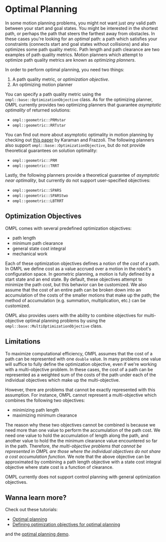# Optimal Planning

In some motion planning problems, you might not want just _any_ valid path between your start and goal states. You might be interested in the shortest path, or perhaps the path that steers the farthest away from obstacles. In these cases you're looking for an _optimal_ path: a path which satisfies your constraints (connects start and goal states without collisions) and also optimizes some path quality metric. Path length and path clearance are two examples of path quality metrics. Motion planners which attempt to optimize path quality metrics are known as _optimizing planners_.

In order to perform optimal planning, you need two things:

1. A path quality metric, or _optimization objective_.
2. An optimizing motion planner

You can specify a path quality metric using the `ompl::base::OptimizationObjective` class. As for the optimizing planner, OMPL currently provides two optimizing planners that guarantee _asymptotic optimality_ of returned solutions:

- `ompl::geometric::PRMstar`
- `ompl::geometric::RRTstar`

You can find out more about asymptotic optimality in motion planning by checking out [this paper](http://sertac.scripts.mit.edu/web/wp-content/papercite-data/pdf/karaman.frazzoli-ijrr11.pdf) by Karaman and Frazzoli. The following planners also support `ompl::base::OptimizationObjective`, but do not provide theoretical guarantees on solution optimality:

- `ompl::geometric::PRM`
- `ompl::geometric::TRRT`

Lastly, the following planners provide a theoretical guarantee of _asymptotic near optimality_, but currently do not support user-specified objectives:

- `ompl::geometric::SPARS`
- `ompl::geometric::SPARStwo`
- `ompl::geometric::LBTRRT`

## Optimization Objectives

OMPL comes with several predefined optimization objectives:

- path length
- minimum path clearance
- general state cost integral
- mechanical work

Each of these optimization objectives defines a notion of the _cost_ of a path. In OMPL we define cost as a value accrued over a motion in the robot's configuration space.  In geometric planning, a motion is fully defined by a start state and an end state. By default, these objectives attempt to minimize the path cost, but this behavior can be customized. We also assume that the cost of an entire path can be broken down into an accumulation of the costs of the smaller motions that make up the path; the method of accumulation (e.g. summation, multiplication, etc.) can be customized.

OMPL also provides users with the ability to combine objectives for multi-objective optimal planning problems by using the `ompl::base::MultiOptimizationObjective` class.

## Limitations

To maximize computational efficiency, OMPL assumes that the cost of a path can be represented with one `double` value. In many problems one value will suffice to fully define the optimization objective, even if we're working with a multi-objective problem. In these cases, the cost of a path can be represented as a weighted sum of the costs of the path under each of the individual objectives which make up the multi-objective.

However, there are problems that cannot be exactly represented with this assumption. For instance, OMPL cannot represent a multi-objective which combines the following two objectives:

- minimizing path length
- maximizing minimum clearance

The reason why these two objectives cannot be combined is because we need more than one value to perform the accumulation of the path cost. We need one value to hold the accumulation of length along the path, and another value to hold the the minimum clearance value encountered so far in the path. Therefore, _the multi-objective problems that cannot be represented in OMPL are those where the individual objectives do not share a cost accumulation function_. We note that the above objective can be approximated by combining a path length objective with a state cost integral objective where state cost is a function of clearance.

OMPL currently does not support control planning with general optimization objectives.

## Wanna learn more?

Check out these tutorials:

- [Optimal planning](optimalPlanningTutorial.html)
- [Defining optimization objectives for optimal planning](optimizationObjectivesTutorial.html)

and the [optimal planning demo](OptimalPlanning_8cpp_source.html).
